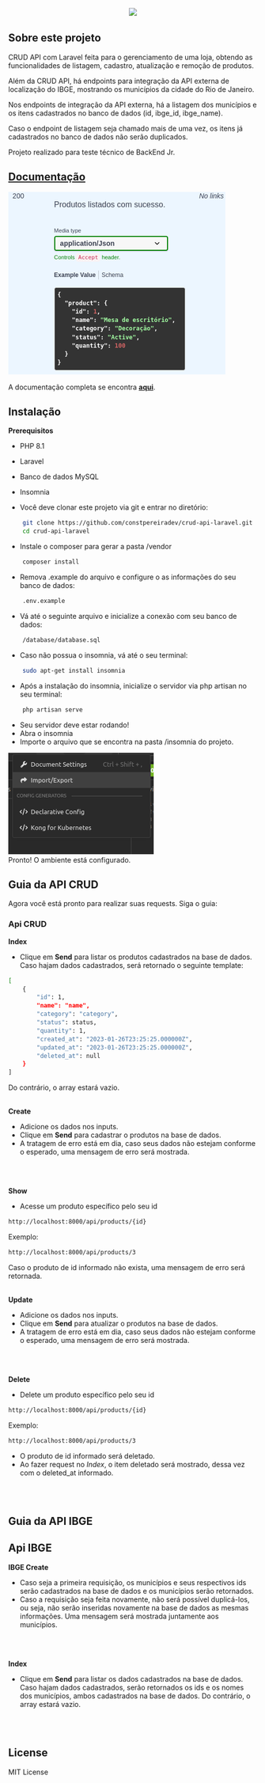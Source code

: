 <p align="center"><a href="https://laravel.com" target="_blank"><img src="https://raw.githubusercontent.com/laravel/art/master/logo-lockup/5%20SVG/2%20CMYK/1%20Full%20Color/laravel-logolockup-cmyk-red.svg" width="400"></a></p>

## Sobre este projeto

CRUD API com Laravel feita para o gerenciamento de uma loja, obtendo
as funcionalidades de listagem, cadastro, atualização e remoção
de produtos.

Além da CRUD API, há endpoints para integração da API externa de localização do IBGE, mostrando os municípios da cidade do Rio de Janeiro.

Nos endpoints de integração da API externa, há a listagem dos municípios e os itens cadastrados no banco de dados (id, ibge_id, ibge_name).

Caso o endpoint de listagem seja chamado mais de uma vez, os itens já cadastrados no banco de dados não serão duplicados.


Projeto realizado para teste técnico de BackEnd Jr.

## [**Documentação**](https://app.swaggerhub.com/apis/constpereiradev/crud-api-laravel/1.0.0#/default/)

<img src="/img/Opera Snapshot_2023-01-27_003937_app.swaggerhub.com.png"/>

A documentação completa se encontra [**aqui**](https://app.swaggerhub.com/apis/constpereiradev/crud-api-laravel/1.0.0#/default/).




## Instalação

**Prerequisitos**
- PHP 8.1
- Laravel
- Banco de dados MySQL
- Insomnia

- Você deve clonar este projeto via git e entrar no diretório:
```sh
    git clone https://github.com/constpereiradev/crud-api-laravel.git
    cd crud-api-laravel  
```
- Instale o composer para gerar a pasta /vendor

```sh
    composer install  
```

- Remova .example do arquivo e configure o as informações do seu banco de dados:
```sh
    .env.example
```

- Vá até o seguinte arquivo e inicialize a conexão com seu banco de dados:
```sh
    /database/database.sql
```

- Caso não possua o insomnia, vá até o seu terminal:
```sh
    sudo apt-get install insomnia
```

- Após a instalação do insomnia, inicialize o servidor via php artisan no seu terminal:
```sh
    php artisan serve
```

- Seu servidor deve estar rodando!
- Abra o insomnia
- Importe o arquivo que se encontra na pasta /insomnia do projeto.

<img src="/img/export.png"/>


<br>
Pronto! O ambiente está configurado.


## Guia da API CRUD

Agora você está pronto para realizar suas requests. Siga o guia:

### Api CRUD

**Index**
* Clique em **Send** para listar os produtos cadastrados na base de dados.
Caso hajam dados cadastrados, será retornado o seguinte template:

```sh
[
	{
		"id": 1,
		"name": "name",
		"category": "category",
		"status": status,
		"quantity": 1,
		"created_at": "2023-01-26T23:25:25.000000Z",
		"updated_at": "2023-01-26T23:25:25.000000Z",
		"deleted_at": null
	}
]
```
Do contrário, o array estará vazio.
<br>
<br>

**Create**
* Adicione os dados nos inputs.
* Clique em **Send** para cadastrar o produtos na base de dados.
* A tratagem de erro está em dia, caso seus dados não estejam conforme o esperado, uma mensagem de erro será mostrada.
<br>
<br>

**Show**
* Acesse um produto específico pelo seu id
```sh
http://localhost:8000/api/products/{id}
```
Exemplo:
```sh
http://localhost:8000/api/products/3
```
Caso o produto de id informado não exista, uma mensagem de erro será retornada.
<br>
<br>

**Update**
* Adicione os dados nos inputs.
* Clique em **Send** para atualizar o produtos na base de dados.
* A tratagem de erro está em dia, caso seus dados não estejam conforme o esperado, uma mensagem de erro será mostrada.
<br>
<br>

**Delete**
* Delete um produto específico pelo seu id
```sh
http://localhost:8000/api/products/{id}
```
Exemplo:
```sh
http://localhost:8000/api/products/3
```
* O produto de id informado será deletado.
* Ao fazer request no *Index*, o item deletado será mostrado, dessa vez com o deleted_at informado.
<br>
<br>

## Guia da API IBGE

## Api IBGE

**IBGE Create**
* Caso seja a primeira requisição, os municípios e seus respectivos ids serão cadastrados na base de dados e os municípios serão retornados.
* Caso a requisição seja feita novamente, não será possível duplicá-los, ou seja, não serão inseridas novamente na base de dados as mesmas informações. Uma mensagem será mostrada juntamente aos municípios.
<br>
<br>

**Index**
* Clique em **Send** para listar os dados cadastrados na base de dados.
Caso hajam dados cadastrados, serão retornados os ids e os nomes dos municípios, ambos cadastrados na base de dados. Do contrário, o array estará vazio.
<br>
<br>

## License

MIT License
